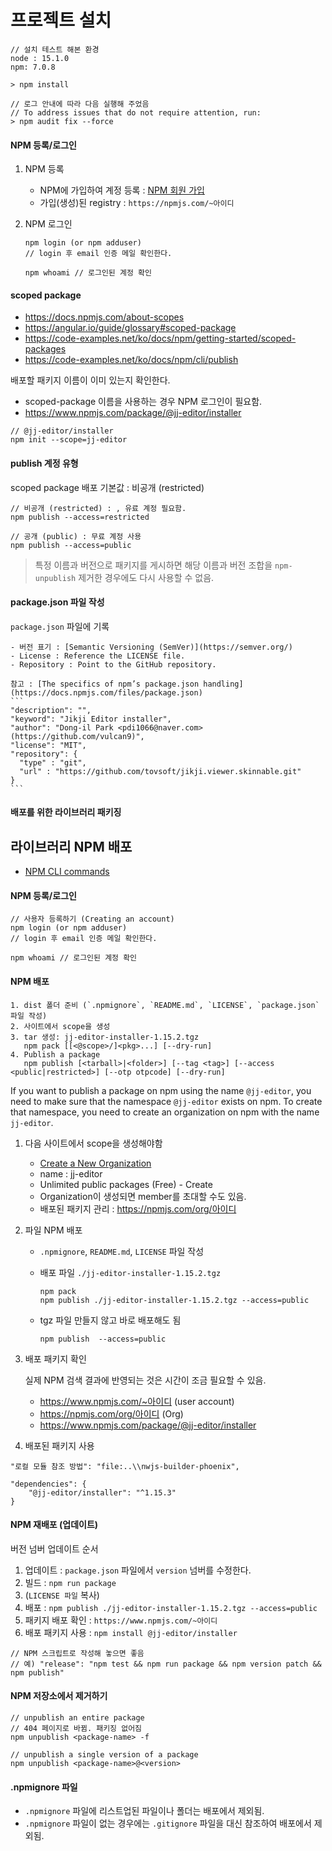 # 프로젝트 설치
```
// 설치 테스트 해본 환경
node : 15.1.0
npm: 7.0.8

> npm install

// 로그 안내에 따라 다음 실행해 주었음
// To address issues that do not require attention, run:
> npm audit fix --force
```

#### NPM 등록/로그인

1. NPM 등록
    - NPM에 가입하여 계정 등록 : [NPM 회원 가입](https://docs.npmjs.com/getting-started/publishing-npm-packages)
    - 가입(생성)된 registry : `https://npmjs.com/~아이디`

2. NPM 로그인
    ```
    npm login (or npm adduser)
    // login 후 email 인증 메일 확인한다.
    
    npm whoami // 로그인된 계정 확인
    ```
    
#### scoped package
- https://docs.npmjs.com/about-scopes
- https://angular.io/guide/glossary#scoped-package
- https://code-examples.net/ko/docs/npm/getting-started/scoped-packages
- https://code-examples.net/ko/docs/npm/cli/publish

배포할 패키지 이름이 이미 있는지 확인한다.
- scoped-package 이름을 사용하는 경우 NPM 로그인이 필요함.
- https://www.npmjs.com/package/@jj-editor/installer  

```
// @jj-editor/installer
npm init --scope=jj-editor
```

#### publish 계정 유형
scoped package 배포 기본값 : 비공개 (restricted)
```
// 비공개 (restricted) : , 유료 계정 필요함.
npm publish --access=restricted

// 공개 (public) : 무료 계정 사용
npm publish --access=public
```
> 특정 이름과 버전으로 패키지를 게시하면 해당 이름과 버전 조합을 `npm-unpublish` 제거한 경우에도 다시 사용할 수 없음.

#### package.json 파일 작성

`package.json` 파일에 기록 

    - 버전 표기 : [Semantic Versioning (SemVer)](https://semver.org/)
    - License : Reference the LICENSE file.
    - Repository : Point to the GitHub repository.

    참고 : [The specifics of npm’s package.json handling](https://docs.npmjs.com/files/package.json)
    ```
    "description": "",
    "keyword": "Jikji Editor installer",
    "author": "Dong-il Park <pdi1066@naver.com> (https://github.com/vulcan9)",
    "license": "MIT",
    "repository": {
      "type" : "git",
      "url" : "https://github.com/tovsoft/jikji.viewer.skinnable.git"
    }
    ```

#### 배포를 위한 라이브러리 패키징 

## 라이브러리 NPM 배포
- [NPM CLI commands](https://docs.npmjs.com/cli-documentation/)

#### NPM 등록/로그인
```
// 사용자 등록하기 (Creating an account)
npm login (or npm adduser)
// login 후 email 인증 메일 확인한다.

npm whoami // 로그인된 계정 확인
```

#### NPM 배포

```
1. dist 폴더 준비 (`.npmignore`, `README.md`, `LICENSE`, `package.json` 파일 작성)
2. 사이트에서 scope을 생성
3. tar 생성: jj-editor-installer-1.15.2.tgz
   npm pack [[<@scope>/]<pkg>...] [--dry-run]
4. Publish a package
   npm publish [<tarball>|<folder>] [--tag <tag>] [--access <public|restricted>] [--otp otpcode] [--dry-run]
```

If you want to publish a package on npm using the name `@jj-editor`, 
you need to make sure that the namespace `@jj-editor` exists on npm. 
To create that namespace, you need to create an organization on npm with the name `jj-editor`.

1. 다음 사이트에서 scope을 생성해야함
    - [Create a New Organization](https://www.npmjs.com/org/create)
    - name : jj-editor
    - Unlimited public packages (Free) - Create
    - Organization이 생성되면 member를 초대할 수도 있음.
    - 배포된 패키지 관리 : https://npmjs.com/org/아이디

2. 파일 NPM 배포
    - `.npmignore`, `README.md`, `LICENSE` 파일 작성
    - 배포 파일 `./jj-editor-installer-1.15.2.tgz`
      ```
      npm pack
      npm publish ./jj-editor-installer-1.15.2.tgz --access=public
      ```
      
    - tgz 파일 만들지 않고 바로 배포해도 됨
      ```
      npm publish  --access=public
      ```
      
3. 배포 패키지 확인

    실제 NPM 검색 결과에 반영되는 것은 시간이 조금 필요할 수 있음.
     - https://www.npmjs.com/~아이디 (user account)
     - https://npmjs.com/org/아이디 (Org)
     - https://www.npmjs.com/package/@jj-editor/installer 

4. 배포된 패키지 사용
```
"로컬 모듈 참조 방법": "file:..\\nwjs-builder-phoenix",

"dependencies": {
    "@jj-editor/installer": "^1.15.3"
}
```
    
#### NPM 재배포 (업데이트)
버전 넘버 업데이트 순서

1. 업데이트 : `package.json` 파일에서 `version` 넘버를 수정한다.
2. 빌드 : `npm run package`
3. (`LICENSE 파일` 복사)
4. 배포 : `npm publish ./jj-editor-installer-1.15.2.tgz --access=public`
5. 패키지 배포 확인 : `https://www.npmjs.com/~아이디`
6. 배포 패키지 사용 : `npm install @jj-editor/installer`
```
// NPM 스크립트로 작성해 놓으면 좋음
// 예) "release": "npm test && npm run package && npm version patch && npm publish"
```

#### NPM 저장소에서 제거하기
```
// unpublish an entire package
// 404 페이지로 바뀜. 패키징 없어짐
npm unpublish <package-name> -f

// unpublish a single version of a package
npm unpublish <package-name>@<version>
```

#### .npmignore 파일 
- `.npmignore` 파일에 리스트업된 파일이나 폴더는 배포에서 제외됨.
- `.npmignore` 파일이 없는 경우에는 `.gitignore` 파일을 대신 참조하여 배포에서 제외됨.


